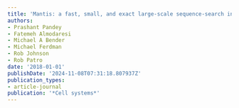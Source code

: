 ```yaml
---
title: 'Mantis: a fast, small, and exact large-scale sequence-search index'
authors:
- Prashant Pandey
- Fatemeh Almodaresi
- Michael A Bender
- Michael Ferdman
- Rob Johnson
- Rob Patro
date: '2018-01-01'
publishDate: '2024-11-08T07:31:18.807937Z'
publication_types:
- article-journal
publication: '*Cell systems*'
---
```

